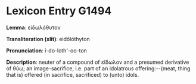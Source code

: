 # Lexicon Entry G1494

**Lemma**: εἰδωλόθυτον

**Transliteration (xlit)**: eidōlóthyton

**Pronunciation**: i-do-loth'-oo-ton

**Description**:
neuter of a compound of εἴδωλον and a presumed derivative of θύω; an image-sacrifice, i.e. part of an idolatrous offering:--(meat, thing that is) offered (in sacrifice, sacrificed) to (unto) idols.
